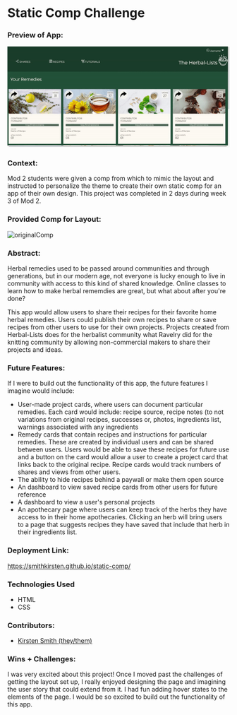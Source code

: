 # Static Comp Challenge

### Preview of App:

![gif preview of app](./assets/ezgif.com-gif-maker.gif)

### Context:
Mod 2 students were given a comp from which to mimic the layout and instructed to personalize the theme to create their own static comp for an app of their own design. This project was completed in 2 days during week 3 of Mod 2.

### Provided Comp for Layout:
![originalComp](https://user-images.githubusercontent.com/101011015/207900559-4a1c61ac-b19e-4930-9d89-4755a1baf8d6.png)

### Abstract:
Herbal remedies used to be passed around communities and through generations, but in our modern age, not everyone is lucky enough to live in community with access to this kind of shared knowledge. Online classes to learn how to make herbal rememdies are great, but what about after you're done?

This app would allow users to share their recipes for their favorite home herbal remedies. Users could publish their own recipes to share or save recipes from other users to use for their own projects. Projects created from Herbal-Lists does for the herbalist community what Ravelry did for the knitting community by allowing non-commercial makers to share their projects and ideas. 

### Future Features: 
If I were to build out the functionality of this app, the future features I imagine would include: 
* User-made project cards, where users can document particular remedies. Each card would include: recipe source, recipe notes (to not variations from original recipes, successes or, photos, ingredients list, warnings associated with any ingredients
* Remedy cards that contain recipes and instructions for particular remedies. These are created by individual users and can be shared between users. Users would be able to save these recipes for future use and a button on the card would allow a user to create a project card that links back to the original recipe. Recipe cards would track numbers of shares and views from other users.
* The ability to hide recipes behind a paywall or make them open source
* An dashboard to view saved recipe cards from other users for future reference
* A dashboard to view a user's personal projects
* An apothecary page where users can keep track of the herbs they have access to in their home apothecaries. Clicking an herb will bring users to a page that suggests recipes they have saved that include that herb in their ingredients list.

### Deployment Link:

https://smithkirsten.github.io/static-comp/


### Technologies Used
- HTML
- CSS 


### Contributors:
- [Kirsten Smith (they/them)](https://www.linkedin.com/in/kirsten-stamm-smith/)


### Wins + Challenges:

I was very excited about this project! Once I moved past the challenges of getting the layout set up, I really enjoyed designing the page and imagining the user story that could extend from it. I had fun adding hover states to the elements of the page. I would be so excited to build out the functionality of this app.



